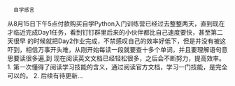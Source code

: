       自学感言
   从8月15日下午5点付款购买自学Python入门训练营已经过去整整两天，直到现在才临近完成Day1任务，看到钉钉群里后来的小伙伴都比自己速度要快，甚至第二天很早
的时候就把Day2作业完成，不禁感叹自己的效率好低下，但是并没有被这吓到，相信万事开头难，从刚开始每读一段就要查十多个单词，并且要理解语句意思要读很多遍,到
现在阅读英文文档已经轻松很多，之后会不断努力，提高效率。
    1. 第一次懂得了阅读学习技能的含义，通过阅读官方文档，学习一门技能，是完全可以的。
    2. 后续有待更新...
